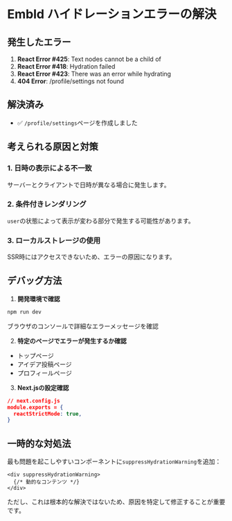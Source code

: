 # Embld ハイドレーションエラーの解決

## 発生したエラー

1. **React Error #425**: Text nodes cannot be a child of <tr>
2. **React Error #418**: Hydration failed 
3. **React Error #423**: There was an error while hydrating
4. **404 Error**: /profile/settings not found

## 解決済み

- ✅ `/profile/settings`ページを作成しました

## 考えられる原因と対策

### 1. 日時の表示による不一致
サーバーとクライアントで日時が異なる場合に発生します。

### 2. 条件付きレンダリング
`user`の状態によって表示が変わる部分で発生する可能性があります。

### 3. ローカルストレージの使用
SSR時にはアクセスできないため、エラーの原因になります。

## デバッグ方法

1. **開発環境で確認**
```bash
npm run dev
```
ブラウザのコンソールで詳細なエラーメッセージを確認

2. **特定のページでエラーが発生するか確認**
- トップページ
- アイデア投稿ページ
- プロフィールページ

3. **Next.jsの設定確認**
```json
// next.config.js
module.exports = {
  reactStrictMode: true,
}
```

## 一時的な対処法

最も問題を起こしやすいコンポーネントに`suppressHydrationWarning`を追加：

```tsx
<div suppressHydrationWarning>
  {/* 動的なコンテンツ */}
</div>
```

ただし、これは根本的な解決ではないため、原因を特定して修正することが重要です。